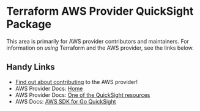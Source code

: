 # Terraform AWS Provider QuickSight Package

This area is primarily for AWS provider contributors and maintainers. For information on _using_ Terraform and the AWS provider, see the links below.


## Handy Links

* [Find out about contributing](../../../docs/contributing) to the AWS provider!
* AWS Provider Docs: [Home](https://registry.terraform.io/providers/hashicorp/aws/latest/docs)
* AWS Provider Docs: [One of the QuickSight resources](https://registry.terraform.io/providers/hashicorp/aws/latest/docs/resources/quicksight_data_source)
* AWS Docs: [AWS SDK for Go QuickSight](https://docs.aws.amazon.com/sdk-for-go/api/service/quicksight/)
